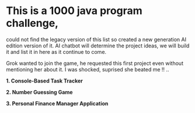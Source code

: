 # This is a 1000 java program challenge, 
could not find the legacy version of this list so created a new generation AI edition version of it. AI chatbot will determine the project ideas, we will build it and list it in here as it continue to come.

Grok wanted to join the game, he requested this first project even without mentioning her about it. I was shocked, suprised she beated me !! .. 

**1. Console-Based Task Tracker**

**2. Number Guessing Game**

**3. Personal Finance Manager Application**
